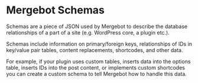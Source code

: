 # Mergebot Schemas

Schemas are a piece of JSON used by Mergebot to describe the database relationships of a part of a site (e.g. WordPress core, a plugin etc.). 

Schemas include information on primary/foreign keys, relationships of IDs in key/value pair tables, content replacements, shortcodes, and other data. 

For example, if your plugin uses custom tables, inserts data into the options table, inserts IDs into the post content, or implements custom shortcodes you can create a custom schema to tell Mergebot how to handle this data.